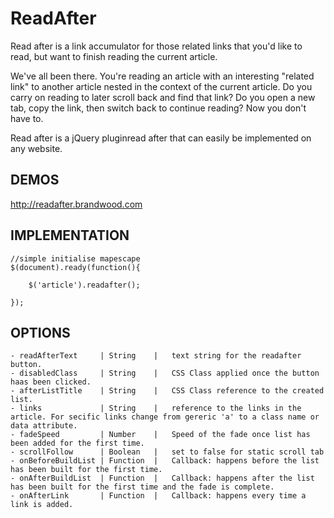ReadAfter
=========

Read after is a link accumulator for those related links that you'd like to read, but want to finish reading the current article.

We've all been there. You're reading an article with an interesting "related link" to another article nested in the context of the current article. Do you carry on reading to later scroll back and find that link? Do you open a new tab, copy the link, then switch back to continue reading? Now you don't have to.

Read after is a jQuery pluginread after that can easily be implemented on any website.

DEMOS
----------
http://readafter.brandwood.com


IMPLEMENTATION
-----------------

	//simple initialise mapescape
	$(document).ready(function(){

		$('article').readafter();

	});


OPTIONS
---------

	- readAfterText		| String  	|	text string for the readafter button.
	- disabledClass		| String  	|	CSS Class applied once the button haas been clicked.
	- afterListTitle	| String  	| 	CSS Class reference to the created list.
	- links				| String  	| 	reference to the links in the article. For secific links change from gereric 'a' to a class name or data attribute.
	- fadeSpeed			| Number  	|	Speed of the fade once list has been added for the first time.
	- scrollFollow		| Boolean 	|	set to false for static scroll tab
	- onBeforeBuildList	| Function  | 	Callback: happens before the list has been built for the first time.
	- onAfterBuildList	| Function  |	Callback: happens after the list has been built for the first time and the fade is complete.
	- onAfterLink		| Function  |	Callback: happens every time a link is added.
